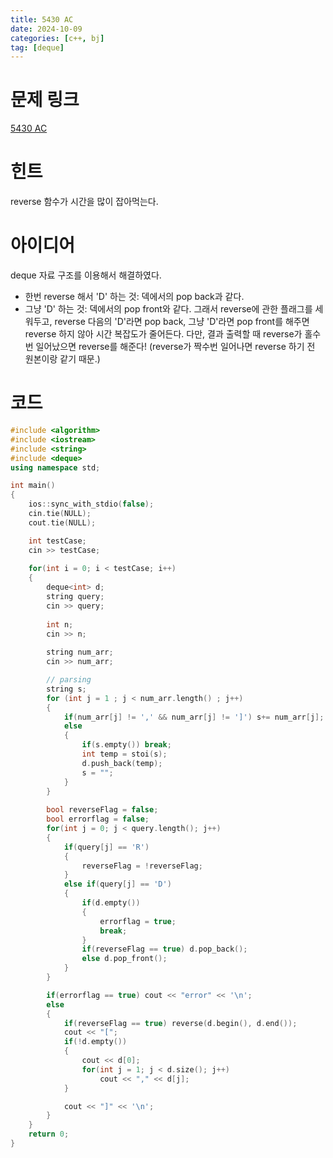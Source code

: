 ```yaml
---
title: 5430 AC
date: 2024-10-09
categories: [c++, bj]
tag: [deque]
---
```

# 문제 링크
[5430 AC](https://www.acmicpc.net/problem/5430)

# 힌트
reverse 함수가 시간을 많이 잡아먹는다.

# 아이디어
deque 자료 구조를 이용해서 해결하였다.
- 한번 reverse 해서 'D' 하는 것: 덱에서의 pop back과 같다.
- 그냥 'D' 하는 것: 덱에서의 pop front와 같다.
그래서 reverse에 관한 플래그를 세워두고, reverse 다음의 'D'라면 pop back, 그냥 'D'라면 pop front를 해주면 reverse 하지 않아 시간 복잡도가 줄어든다.
다만, 결과 출력할 때 reverse가 홀수번 일어났으면 reverse를 해준다! (reverse가 짝수번 일어나면 reverse 하기 전 원본이랑 같기 때문.)

# 코드
```c++
#include <algorithm>
#include <iostream>
#include <string>
#include <deque>
using namespace std;

int main()
{
    ios::sync_with_stdio(false);
    cin.tie(NULL);
    cout.tie(NULL);

    int testCase;
    cin >> testCase;
    
    for(int i = 0; i < testCase; i++)
    {
        deque<int> d;
        string query;
        cin >> query;
        
        int n;
        cin >> n;
        
        string num_arr;
        cin >> num_arr;

        // parsing
        string s;
        for (int j = 1 ; j < num_arr.length() ; j++)
        {
            if(num_arr[j] != ',' && num_arr[j] != ']') s+= num_arr[j];
            else
            {
                if(s.empty()) break;
                int temp = stoi(s);
                d.push_back(temp);
                s = "";
            }
        }
        
        bool reverseFlag = false;
        bool errorflag = false;
        for(int j = 0; j < query.length(); j++)
        {
            if(query[j] == 'R')
            {
                reverseFlag = !reverseFlag;
            }
            else if(query[j] == 'D')
            {
                if(d.empty())
                {
                    errorflag = true;
                    break;
                }
                if(reverseFlag == true) d.pop_back();
                else d.pop_front();
            }
        }

        if(errorflag == true) cout << "error" << '\n';
        else
        {
            if(reverseFlag == true) reverse(d.begin(), d.end());
            cout << "[";
            if(!d.empty())
            {
                cout << d[0];
                for(int j = 1; j < d.size(); j++)
                    cout << "," << d[j];
            }

            cout << "]" << '\n';
        }
    }
    return 0;
}
```
